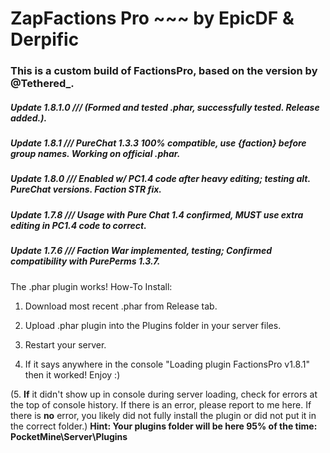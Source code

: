# ZapFactions Pro ~~~ by EpicDF & Derpific

### This is a custom build of FactionsPro, based on the version by @Tethered_.

##### Update 1.8.1.0 /// (Formed and tested .phar, successfully tested. Release added.).
##### Update 1.8.1 /// PureChat 1.3.3 100% compatible, use {faction} before group names. Working on official .phar.
##### Update 1.8.0 /// Enabled w/ PC1.4 code after heavy editing; testing alt. PureChat versions. Faction STR fix.
##### Update 1.7.8 /// Usage with Pure Chat 1.4 confirmed, **MUST** use extra editing in PC1.4 code to correct.
##### Update 1.7.6 /// Faction War implemented, testing; Confirmed compatibility with PurePerms 1.3.7.

The .phar plugin works! How-To Install:

1. Download most recent .phar from Release tab.

2. Upload .phar plugin into the Plugins folder in your server files.

3. Restart your server.

4. If it says anywhere in the console "Loading plugin FactionsPro v1.8.1" then it worked! Enjoy :)

(5. **If** it didn't show up in console during server loading, check for errors at the top of console history. If there is an error, please report to me here. If there is **no** error, you likely did not fully install the plugin or did not put it in the correct folder.)
**Hint: Your plugins folder will be here 95% of the time: PocketMine\Server\Plugins**

